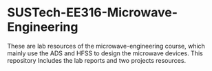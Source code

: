 # SUSTech-EE316-Microwave-Engineering
These are lab resources of the microwave-engineering course, which mainly use the ADS and HFSS to design the microwave devices. This repository Includes the lab reports and two projects resources. 
